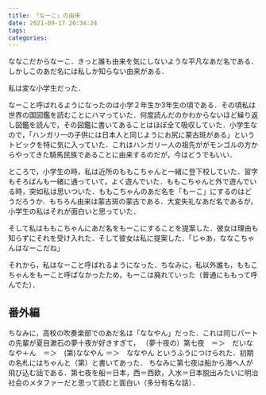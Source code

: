 ```yaml
---
title: 「なーこ」の由来
date: 2021-09-17 20:34:24
tags:
categories:
---
```


ななこだからなーこ．きっと誰も由来を気にしないような平凡なあだ名である．
しかしこのあだ名には私しか知らない由来がある．

私は変な小学生だった．

なーこと呼ばれるようになったのは小学２年生か3年生の頃である．その頃私は世界の国図鑑を読むことにハマっていた．何度読んだのかわからないほど繰り返し図鑑を読んで，その図鑑に書いてあることはほぼ全て吸収していた．小学生なので，「ハンガリーの子供には日本人と同じようにお尻に蒙古斑がある」というトピックを特に気に入っていた．これはハンガリー人の祖先ががモンゴルの方からやってきた騎馬民族であることに由来するのだが，今はどうでもいい．

ところで，小学生の時，私は近所のももこちゃんと一緒に登下校していた．習字もそろばんも一緒に通っていて，よく遊んでいた．ももこちゃんと外で遊んでいる時，突如私は思いついた．ももこちゃんのあだ名を「もーこ」にするのはどうだろうか．もちろん由来は蒙古斑の蒙古である．大変失礼なあだ名であるが，小学生の私はそれが面白いと思っていた．

そして私はももこちゃんにあだ名をもーこにすることを提案した．彼女は理由も知らずにそれを受け入れた．そして彼女は私に提案した．「じゃあ，ななこちゃんはなーこだね」

それから，私はなーこと呼ばれるようになった．ちなみに，私以外誰も，ももこちゃんをもーこと呼ばなかったため，もーこは廃れていった（普通にももって呼んでた）．


## 番外編
ちなみに，高校の吹奏楽部でのあだ名は「ななやん」だった．これは同じパートの先輩が夏目漱石の夢十夜が好きすぎて，
（夢十夜の）第七夜　＝＞　だいななや＋ん　＝＞　(第)ななやん ＝＞　ななやん
というふうにつけられた．初期の名札にはちゃんと（第）と書いてあった．
ちなみに第七夜は船から海へ人が飛び込む話である．第七夜を船＝日本，西＝西欧，入水＝日本脱出みたいに明治社会のメタファーだと思って読むと面白い（多分有名な話）．